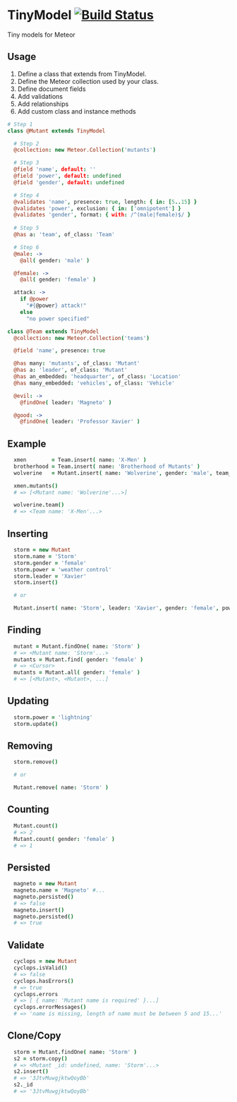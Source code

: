 TinyModel [![Build Status](https://travis-ci.org/peterclark/tinymodel.svg?branch=master)](https://travis-ci.org/peterclark/tinymodel)
=========

Tiny models for Meteor

## Usage

1. Define a class that extends from TinyModel.
2. Define the Meteor collection used by your class.
3. Define document fields
3. Add validations
4. Add relationships
5. Add custom class and instance methods

```coffee
# Step 1
class @Mutant extends TinyModel

  # Step 2
  @collection: new Meteor.Collection('mutants')

  # Step 3
  @field 'name', default: ''
  @field 'power', default: undefined
  @field 'gender', default: undefined

  # Step 4
  @validates 'name', presence: true, length: { in: [5..15] }
  @validates 'power', exclusion: { in: ['omnipotent'] }
  @validates 'gender', format: { with: /^(male|female)$/ }
  
  # Step 5
  @has a: 'team', of_class: 'Team'

  # Step 6
  @male: ->
    @all( gender: 'male' )

  @female: ->
    @all( gender: 'female' )

  attack: ->
    if @power
      "#{@power} attack!"
    else
      "no power specified"

class @Team extends TinyModel
  @collection: new Meteor.Collection('teams')

  @field 'name', presence: true

  @has many: 'mutants', of_class: 'Mutant'
  @has a: 'leader', of_class: 'Mutant'
  @has an_embedded: 'headquarter', of_class: 'Location'
  @has many_embedded: 'vehicles', of_class: 'Vehicle'

  @evil: ->
    @findOne( leader: 'Magneto' )

  @good: ->
    @findOne( leader: 'Professor Xavier' )

```
## Example

```coffee
  xmen        = Team.insert( name: 'X-Men' )
  brotherhood = Team.insert( name: 'Brotherhood of Mutants' )
  wolverine   = Mutant.insert( name: 'Wolverine', gender: 'male', team_id: xmen._id )

  xmen.mutants()
  # => [<Mutant name: 'Wolverine'...>]

  wolverine.team()
  # => <Team name: 'X-Men'...>
```

## Inserting

```coffee
  storm = new Mutant
  storm.name = 'Storm'
  storm.gender = 'female'
  storm.power = 'weather control'
  storm.leader = 'Xavier'
  storm.insert()

  # or

  Mutant.insert( name: 'Storm', leader: 'Xavier', gender: 'female', power: 'weather control' )
```

## Finding

```coffee
  mutant = Mutant.findOne( name: 'Storm' )
  # => <Mutant name: 'Storm'...>
  mutants = Mutant.find( gender: 'female' )
  # => <Cursor>
  mutants = Mutant.all( gender: 'female' )
  # => [<Mutant>, <Mutant>, ...]
```

## Updating

```coffee
  storm.power = 'lightning'
  storm.update()
```

## Removing

```coffee
  storm.remove()

  # or

  Mutant.remove( name: 'Storm' )
```

## Counting

```coffee
  Mutant.count()
  # => 2
  Mutant.count( gender: 'female' )
  # => 1
```

## Persisted

```coffee
  magneto = new Mutant
  magneto.name = 'Magneto' #...
  magneto.persisted()
  # => false
  magneto.insert()
  magneto.persisted()
  # => true
```

## Validate

```coffee
  cyclops = new Mutant
  cyclops.isValid()
  # => false
  cyclops.hasErrors()
  # => true
  cyclops.errors
  # => [ { name: 'Mutant name is required' }...]
  cyclops.errorMessages()
  # => 'name is missing, length of name must be between 5 and 15...'
```

## Clone/Copy

```coffee
  storm = Mutant.findOne( name: 'Storm' )
  s2 = storm.copy()
  # => <Mutant _id: undefined, name: 'Storm'...>
  s2.insert()
  # => '3JtvMuwgjktwQoyBb'
  s2._id
  # => '3JtvMuwgjktwQoyBb'
```
